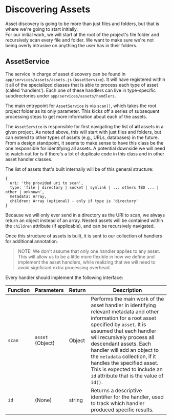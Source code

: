 # Discovering Assets

Asset discovery is going to be more than just files and folders, but that is where we're going to start initially.  
For our initial work, we will start at the root of the project's file folder and recursively scan every file and folder. We want to make sure we're not being overly intrusive on anything the user has in their folders.

## AssetService

The service in charge of asset discovery can be found in `app/services/assets/assets.js` (`AssetService`). It will have registered within it all of the specialized classes that is able to process each type of asset (called 'handlers'). Each one of these handlers can live in type-specific subdirectories under `app/services/assets/handlers`.

The main entrypoint for `AssetService` is via `scan()`, which takes the root project folder as its only parameter. This kicks off a series of subsequent processing steps to get more information about each of the assets.

The `AssetService` is responsible for first navigating the list of **all** assets in a given project. As noted above, this will start with just files and folders, but can extend to other types of assets (e.g., URLs, databases) in the future. From a design standpoint, it seems to make sense to have this class be the one responsible for identifying all assets. A potential downside we will need to watch out for is if there's a lot of duplicate code in this class and in other asset handler classes.

The list of assets that's built internally will be of this general structure:

```
{
  uri: 'the provided uri to scan',
  type: 'file | directory | socket | symlink | ... others TBD ... | other | unknown',
  metadata: Array,
  children: Array (optional) - only if type is 'directory'
}
```

Because we will only ever send in a directory as the URI to scan, we always return an object instead of an array. Nested assets will be contained within the `children` attribute (if applicable), and can be recursively navigated.

Once this structure of assets is built, it is sent to our collection of handlers for additional annotation.

> NOTE: We don't assume that only one handler applies to any asset. This will allow us to be a little more flexible in how we define and implement the asset handlers, while realizing that we will need to avoid signficant extra processing overhead.

Every handler should implement the following interface:

| Function | Parameters       | Return | Description                                                                                                                                                                                                                                                                                                                                                                                           |
| -------- | ---------------- | ------ | ----------------------------------------------------------------------------------------------------------------------------------------------------------------------------------------------------------------------------------------------------------------------------------------------------------------------------------------------------------------------------------------------------- |
| `scan`   | `asset` (Object) | Object | Performs the main work of the asset handler in identifying relevant metadata and other information for a root asset specified by `asset`. It is assumed that each handler will recursively process all descendant assets. Each handler will add an object to the `metadata` collection, if it handles the specified asset. This is expected to include an `id` attribute that is the value of `id()`. |
| `id`     | (None)           | string | Returns a descriptive identifier for the handler, used to track which handler produced specific results.                                                                                                                                                                                                                                                                                              |
